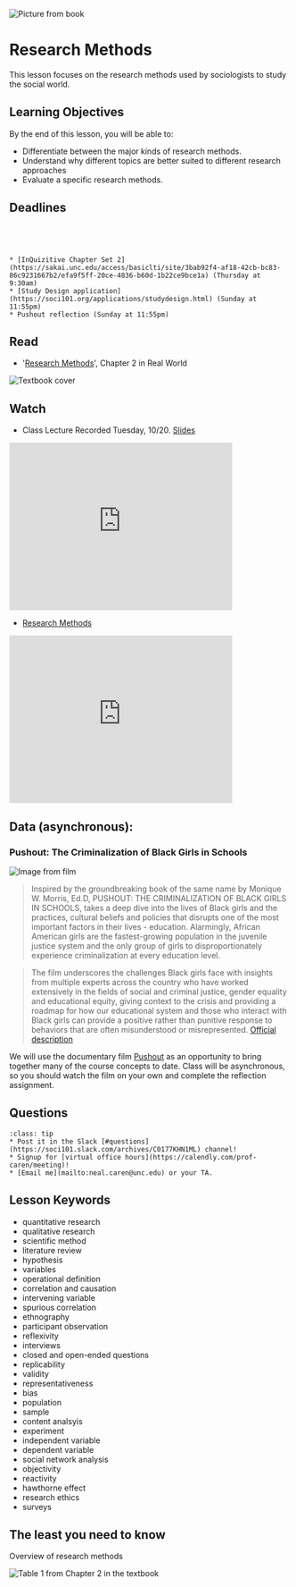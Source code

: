 ![Picture from book](../images/REALWORLD7_FIG02_CO.jpg)

# Research Methods

This lesson focuses on the research methods used by sociologists to study the social world.

## Learning Objectives

By the end of this lesson, you will be able to:     
* Differentiate between the major kinds of research methods.   
* Understand why different topics are better suited to different research approaches    
* Evaluate a specific research methods.        


## Deadlines

```{admonition} Be sure to hand these in before the deadline




* [InQuizitive Chapter Set 2](https://sakai.unc.edu/access/basiclti/site/3bab92f4-af18-42cb-bc83-86c9231667b2/efa9f5ff-20ce-4836-b60d-1b22ce9bce1a) (Thursday at 9:30am)
* [Study Design application](https://soci101.org/applications/studydesign.html) (Sunday at 11:55pm)
* Pushout reflection (Sunday at 11:55pm)

```

## Read
* '[Research Methods](https://ncia.wwnorton.com/87056)', Chapter 2 in Real World

![Textbook cover](https://cdn.wwnorton.com/dam_booktitles/733/img/cover/9780393419337_300.jpeg)



## Watch
* Class Lecture
Recorded Tuesday, 10/20.  [Slides](https://www.dropbox.com/s/b1sb4o2v1kikwrl/SOCI%20101%20Research%20Methods.pptx?dl=1)

<iframe
    width="400"
    height="300"
    src="https://media.unc.edu/w/c6QCAA/"
    frameborder="0"
    allowfullscreen
></iframe>


* [Research Methods](https://www.youtube.com/watch?v=Kqt-_ILgv5c)

<iframe
    width="400"
    height="300"
    src="https://www.youtube.com/embed/QwhK-iEyXYA"
    frameborder="0"
    allowfullscreen
></iframe>






## Data (asynchronous):
### Pushout: The Criminalization of Black Girls in Schools

![Image from film](https://pushoutfilm.com/wp-content/uploads/2019/09/pushout-poster.jpg)

> Inspired by the groundbreaking book of the same name by Monique W. Morris, Ed.D, PUSHOUT: THE CRIMINALIZATION OF BLACK GIRLS IN SCHOOLS, takes a deep dive into the lives of Black girls and the practices, cultural beliefs and policies that disrupts one of the most important factors in their lives - education. Alarmingly, African American girls are the fastest-growing population in the juvenile justice system and the only group of girls to disproportionately experience criminalization at every education level.

>  The film underscores the challenges Black girls face with insights from multiple experts across the country who have worked extensively in the fields of social and criminal justice, gender equality and educational equity, giving context to the crisis and providing a roadmap for how our educational system and those who interact with Black girls can provide a positive rather than punitive response to behaviors that are often misunderstood or misrepresented. [Official description](https://unc.kanopy.com/video/pushout-criminalization-black-girls-school-1)


We will use the documentary film [Pushout](https://unc.kanopy.com/video/pushout-criminalization-black-girls-school-1) as an opportunity to bring together many of the course concepts to date.   Class will be asynchronous, so you should watch the film on your own and complete the reflection assignment.






## Questions

```{admonition} If you have any questions at all about what you are supposed to do on this lesson, please remember I am here to help. Reach out any time so I can support your success.
:class: tip
* Post it in the Slack [#questions](https://soci101.slack.com/archives/C0177KHN1ML) channel!
* Signup for [virtual office hours](https://calendly.com/prof-caren/meeting)!
* [Email me](mailto:neal.caren@unc.edu) or your TA.
```


## Lesson Keywords

* quantitative research
* qualitative research
* scientific method
* literature review
* hypothesis
* variables
* operational definition
* correlation and causation
* intervening variable
* spurious correlation
* ethnography
* participant observation
* reflexivity
* interviews
* closed and open-ended questions
* replicability
* validity
* representativeness
* bias
* population
* sample
* content analsyis
* experiment
* independent variable
* dependent variable
* social network analysis
* objectivity
* reactivity
* hawthorne effect
* research ethics
* surveys



## The least you need to know
Overview of research methods

![Table 1 from Chapter 2 in the textbook](../images/REALWORLD7_TABLE02.01.png "Table 1 from Chapter 2 in the textbook")
